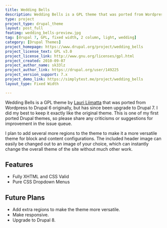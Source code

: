```yaml
---
title: Wedding Bells
description: Wedding Bells is a GPL theme that was ported from Wordpress to Drupal 6 originally, but has since been upgrade to Drupal 7.
type: project
project_type: drupal_theme
layout: post_full
featimg: wedding_bells-preview.jpg
tag: [drupal 7, GPL, fixed width, 2 column, light, wedding]
category: [Drupal Themes]
project_homepage: https://www.drupal.org/project/wedding_bells
project_license_text: GPL v3.0
project_license_link: http://www.gnu.org/licenses/gpl.html
project_created: 2010-09-07
project_author_name: sk33lz
project_author_link: https://drupal.org/user/149225
project_version_support: 7.x
project_demo_link: https://simplytest.me/project/wedding_bells 
layout_type: Fixed Width

---
```

Wedding Bells is a GPL theme by <a href="https://www.lauriliimatta.com/">Lauri Liimatta</a> that was ported from Wordpress to Drupal 6 originally, but has since been upgrade to Drupal 7. I did my best to keep it exactly like the original theme. This is one of my first ported Drupal themes, so please share any criticisms or suggestions for improvement in the issue queue.

I plan to add several more regions to the theme to make it a more versatile theme for block and content configurations. The included header image can easily be changed out to an image of your choice, which can instantly change the overall theme of the site without much other work.

## Features

- Fully XHTML and CSS Valid
- Pure CSS Dropdown Menus

## Future Plans

- Add extra regions to make the theme more versatile.
- Make responsive.
- Upgrade to Drupal 8.
